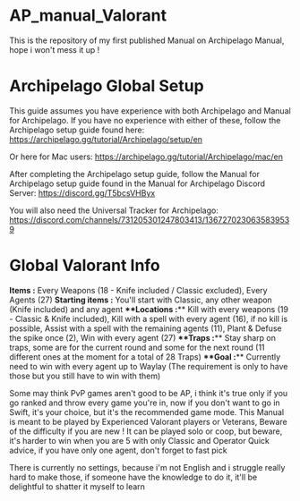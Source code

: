 # AP_manual_Valorant
This is the repository of my first published Manual on Archipelago Manual, hope i won't mess it up !

# Archipelago Global Setup
This guide assumes you have experience with both Archipelago and Manual for Archipelago. If you have no experience with either of these, follow the Archipelago setup guide found here: https://archipelago.gg/tutorial/Archipelago/setup/en

Or here for Mac users: https://archipelago.gg/tutorial/Archipelago/mac/en

After completing the Archipelago setup guide, follow the Manual for Archipelago setup guide found in the Manual for Archipelago Discord Server: https://discord.gg/T5bcsVHByx

You will also need the Universal Tracker for Archipelago: https://discord.com/channels/731205301247803413/1367270230635839539

# Global Valorant Info
__**Items :**__ Every Weapons (18 - Knife included / Classic excluded), Every Agents (27)
__Starting items :__ You'll start with Classic, any other weapon (Knife included) and any agent
__**Locations :__** Kill with every weapons (19 - Classic & Knife included), Kill with a spell with every agent (16), if no kill is possible, Assist with a spell with the remaining agents (11), Plant & Defuse the spike once (2), Win with every agent (27)
__**Traps :__** Stay sharp on traps, some are for the current round and some for the next round (11 different ones at the moment for a total of 28 Traps)
__**Goal :__** Currently need to win with every agent up to Waylay (The requirement is only to have those but you still have to win with them)

Some may think PvP games aren't good to be AP, i think it's true only if you go ranked and throw every game you're in, now if you don't want to go in Swift, it's your choice, but it's the recommended game mode.
This Manual is meant to be played by Experienced Valorant players or Veterans, Beware of the difficulty if you are new !
It can be played solo or coop, but beware, it's harder to win when you are 5 with only Classic and Operator
Quick advice, if you have only one agent, don't forget to fast pick

There is currently no settings, because i'm not English and i struggle really hard to make those, if someone have the  knowledge to do it, it'll be delightful to shatter it myself to learn
